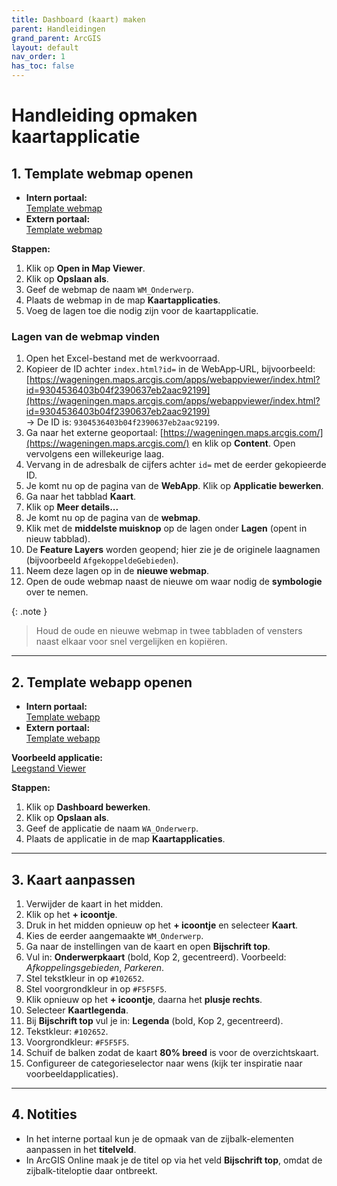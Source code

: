 ```yaml
---
title: Dashboard (kaart) maken
parent: Handleidingen
grand_parent: ArcGIS
layout: default
nav_order: 1
has_toc: false
---
```


# Handleiding opmaken kaartapplicatie

## 1. Template webmap openen

- **Intern portaal:**  
  [Template webmap](https://gis.wageningen.nl/portal/home/item.html?id=c0d1021541044bb5a9ec000ed418904d)  
- **Extern portaal:**  
  [Template webmap](https://wageningen.maps.arcgis.com/home/item.html?id=75f78d75b15c4bf5a9d1c1ef41064b1a)

**Stappen:**  
1. Klik op **Open in Map Viewer**.  
2. Klik op **Opslaan als**.  
3. Geef de webmap de naam `WM_Onderwerp`.  
4. Plaats de webmap in de map **Kaartapplicaties**.  
5. Voeg de lagen toe die nodig zijn voor de kaartapplicatie.

### Lagen van de webmap vinden

1. Open het Excel-bestand met de werkvoorraad.  
2. Kopieer de ID achter `index.html?id=` in de WebApp‑URL, bijvoorbeeld:  
   [https://wageningen.maps.arcgis.com/apps/webappviewer/index.html?id=9304536403b04f2390637eb2aac92199](https://wageningen.maps.arcgis.com/apps/webappviewer/index.html?id=9304536403b04f2390637eb2aac92199)  
   → De ID is: `9304536403b04f2390637eb2aac92199`.  
3. Ga naar het externe geoportaal: [https://wageningen.maps.arcgis.com/](https://wageningen.maps.arcgis.com/) en klik op **Content**. Open vervolgens een willekeurige laag.  
4. Vervang in de adresbalk de cijfers achter `id=` met de eerder gekopieerde ID.  
5. Je komt nu op de pagina van de **WebApp**. Klik op **Applicatie bewerken**.  
6. Ga naar het tabblad **Kaart**.  
7. Klik op **Meer details...**  
8. Je komt nu op de pagina van de **webmap**.  
9. Klik met de **middelste muisknop** op de lagen onder **Lagen** (opent in nieuw tabblad).  
10. De **Feature Layers** worden geopend; hier zie je de originele laagnamen (bijvoorbeeld `AfgekoppeldeGebieden`).  
11. Neem deze lagen op in de **nieuwe webmap**.  
12. Open de oude webmap naast de nieuwe om waar nodig de **symbologie** over te nemen.

{: .note }  
> Houd de oude en nieuwe webmap in twee tabbladen of vensters naast elkaar voor snel vergelijken en kopiëren.

---

## 2. Template webapp openen

- **Intern portaal:**  
  [Template webapp](https://gis.wageningen.nl/portal/home/item.html?id=0b77fdc492bf4537ad1c9863aab10c47)  
- **Extern portaal:**  
  [Template webapp](https://wageningen.maps.arcgis.com/home/item.html?id=d77c1c44d7c14b15b9e6e74f61f314c5)

**Voorbeeld applicatie:**  
[Leegstand Viewer](https://gis.wageningen.nl/portal/home/item.html?id=86e9945bb8434db5ad2785435562561b)

**Stappen:**  
1. Klik op **Dashboard bewerken**.  
2. Klik op **Opslaan als**.  
3. Geef de applicatie de naam `WA_Onderwerp`.  
4. Plaats de applicatie in de map **Kaartapplicaties**.

---

## 3. Kaart aanpassen

1. Verwijder de kaart in het midden.  
2. Klik op het **+ icoontje**.  
3. Druk in het midden opnieuw op het **+ icoontje** en selecteer **Kaart**.  
4. Kies de eerder aangemaakte `WM_Onderwerp`.  
5. Ga naar de instellingen van de kaart en open **Bijschrift top**.  
6. Vul in: **Onderwerpkaart** (bold, Kop 2, gecentreerd). Voorbeeld: *Afkoppelingsgebieden*, *Parkeren*.  
7. Stel tekstkleur in op `#102652`.  
8. Stel voorgrondkleur in op `#F5F5F5`.  
9. Klik opnieuw op het **+ icoontje**, daarna het **plusje rechts**.  
10. Selecteer **Kaartlegenda**.  
11. Bij **Bijschrift top** vul je in: **Legenda** (bold, Kop 2, gecentreerd).  
12. Tekstkleur: `#102652`.  
13. Voorgrondkleur: `#F5F5F5`.  
14. Schuif de balken zodat de kaart **80% breed** is voor de overzichtskaart.  
15. Configureer de categorieselector naar wens (kijk ter inspiratie naar voorbeeldapplicaties).

---

## 4. Notities

- In het interne portaal kun je de opmaak van de zijbalk-elementen aanpassen in het **titelveld**.  
- In ArcGIS Online maak je de titel op via het veld **Bijschrift top**, omdat de zijbalk-titeloptie daar ontbreekt.
